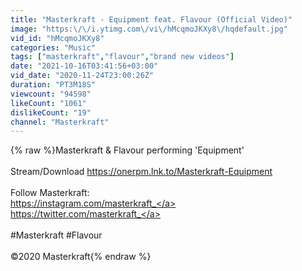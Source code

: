 ```yaml
---
title: "Masterkraft - Equipment feat. Flavour (Official Video)"
image: "https:\/\/i.ytimg.com\/vi\/hMcqmoJKXy8\/hqdefault.jpg"
vid_id: "hMcqmoJKXy8"
categories: "Music"
tags: ["masterkraft","flavour","brand new videos"]
date: "2021-10-16T03:41:56+03:00"
vid_date: "2020-11-24T23:00:26Z"
duration: "PT3M18S"
viewcount: "94598"
likeCount: "1061"
dislikeCount: "19"
channel: "Masterkraft"
---
```

{% raw %}Masterkraft &amp; Flavour performing 'Equipment'<br /><br />Stream/Download <a rel="nofollow" target="blank" href="https://onerpm.lnk.to/Masterkraft-Equipment">https://onerpm.lnk.to/Masterkraft-Equipment</a><br /><br />Follow Masterkraft:<br /><a rel="nofollow" target="blank" href="https://instagram.com/masterkraft_">https://instagram.com/masterkraft_</a><br /><a rel="nofollow" target="blank" href="https://twitter.com/masterkraft_">https://twitter.com/masterkraft_</a><br /><br />#Masterkraft #Flavour<br /><br />©2020 Masterkraft{% endraw %}
